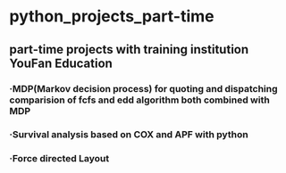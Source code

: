 # python_projects_part-time
## part-time projects with  training institution YouFan Education
### ·MDP(Markov decision process) for quoting and dispatching comparision of fcfs and edd algorithm both combined with MDP
### ·Survival analysis based on COX and APF with python 
### ·Force directed Layout 
